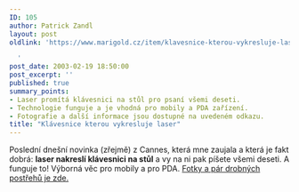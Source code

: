 ```yaml
---
ID: 105
author: Patrick Zandl
layout: post
oldlink: 'https://www.marigold.cz/item/klavesnice-kterou-vykresluje-laser

  '
post_date: 2003-02-19 18:50:00
post_excerpt: ''
published: true
summary_points:
- Laser promítá klávesnici na stůl pro psaní všemi deseti.
- Technologie funguje a je vhodná pro mobily a PDA zařízení.
- Fotografie a další informace jsou dostupné na uvedeném odkazu.
title: "Klávesnice kterou vykresluje laser"
---
```


Poslední dnešní novinka (zřejmě) z Cannes, která mne zaujala a která je fakt dobrá: <STRONG>laser nakreslí klávesnici na stůl</STRONG> a vy na ni pak píšete všemi deseti. A funguje to! Výborná věc pro mobily a pro PDA. <A href="http://tangero.me.cz/cannes2003/klavesnice/" target=_blank>Fotky a pár drobných postřehů je zde. </A>